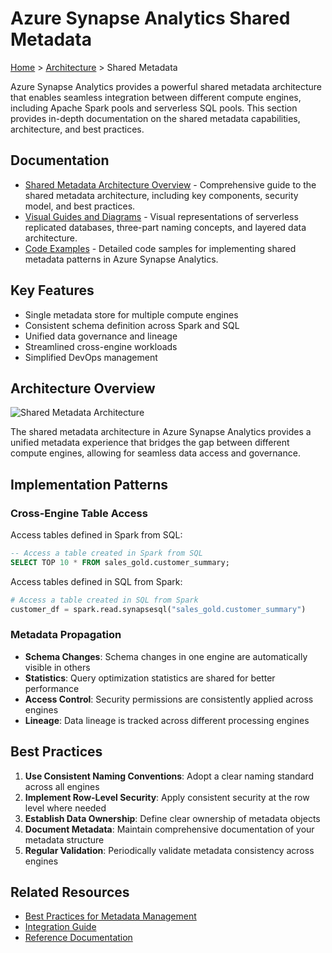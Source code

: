 # Azure Synapse Analytics Shared Metadata

[Home](../../) > [Architecture](../) > Shared Metadata

Azure Synapse Analytics provides a powerful shared metadata architecture that enables seamless integration between different compute engines, including Apache Spark pools and serverless SQL pools. This section provides in-depth documentation on the shared metadata capabilities, architecture, and best practices.

## Documentation

- [Shared Metadata Architecture Overview](./shared-metadata.md) - Comprehensive guide to the shared metadata architecture, including key components, security model, and best practices.
- [Visual Guides and Diagrams](./shared-metadata-visuals.md) - Visual representations of serverless replicated databases, three-part naming concepts, and layered data architecture.
- [Code Examples](./shared-metadata-examples.md) - Detailed code samples for implementing shared metadata patterns in Azure Synapse Analytics.

## Key Features

- Single metadata store for multiple compute engines
- Consistent schema definition across Spark and SQL
- Unified data governance and lineage
- Streamlined cross-engine workloads
- Simplified DevOps management

## Architecture Overview

![Shared Metadata Architecture](../../images/shared-metadata-architecture.png)

The shared metadata architecture in Azure Synapse Analytics provides a unified metadata experience that bridges the gap between different compute engines, allowing for seamless data access and governance.

## Implementation Patterns

### Cross-Engine Table Access

Access tables defined in Spark from SQL:

```sql
-- Access a table created in Spark from SQL
SELECT TOP 10 * FROM sales_gold.customer_summary;
```

Access tables defined in SQL from Spark:

```python
# Access a table created in SQL from Spark
customer_df = spark.read.synapsesql("sales_gold.customer_summary")
```

### Metadata Propagation

- __Schema Changes__: Schema changes in one engine are automatically visible in others
- __Statistics__: Query optimization statistics are shared for better performance
- __Access Control__: Security permissions are consistently applied across engines
- __Lineage__: Data lineage is tracked across different processing engines

## Best Practices

1. __Use Consistent Naming Conventions__: Adopt a clear naming standard across all engines
2. __Implement Row-Level Security__: Apply consistent security at the row level where needed
3. __Establish Data Ownership__: Define clear ownership of metadata objects
4. __Document Metadata__: Maintain comprehensive documentation of your metadata structure
5. __Regular Validation__: Periodically validate metadata consistency across engines

## Related Resources

- [Best Practices for Metadata Management](../../best-practices/data-governance.md#metadata-management)
- [Integration Guide](../../code-examples/integration-guide.md)
- [Reference Documentation](../../reference/#metadata)
